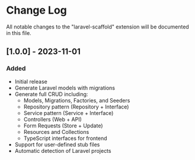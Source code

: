 # Change Log

All notable changes to the "laravel-scaffold" extension will be documented in this file.

## [1.0.0] - 2023-11-01

### Added
- Initial release
- Generate Laravel models with migrations
- Generate full CRUD including:
  - Models, Migrations, Factories, and Seeders
  - Repository pattern (Repository + Interface)
  - Service pattern (Service + Interface)
  - Controllers (Web + API)
  - Form Requests (Store + Update)
  - Resources and Collections
  - TypeScript interfaces for frontend
- Support for user-defined stub files
- Automatic detection of Laravel projects
